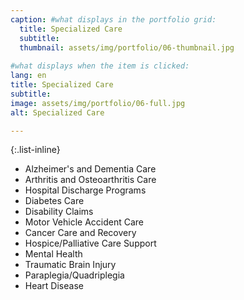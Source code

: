```yaml
---
caption: #what displays in the portfolio grid:
  title: Specialized Care
  subtitle: 
  thumbnail: assets/img/portfolio/06-thumbnail.jpg
  
#what displays when the item is clicked:
lang: en
title: Specialized Care
subtitle: 
image: assets/img/portfolio/06-full.jpg
alt: Specialized Care

---
```

{:.list-inline} 
- Alzheimer's and Dementia Care
- Arthritis and Osteoarthritis Care
- Hospital Discharge Programs
- Diabetes Care
- Disability Claims
- Motor Vehicle Accident Care
- Cancer Care and Recovery
- Hospice/Palliative Care Support
- Mental Health
- Traumatic Brain Injury
- Paraplegia/Quadriplegia
- Heart Disease
